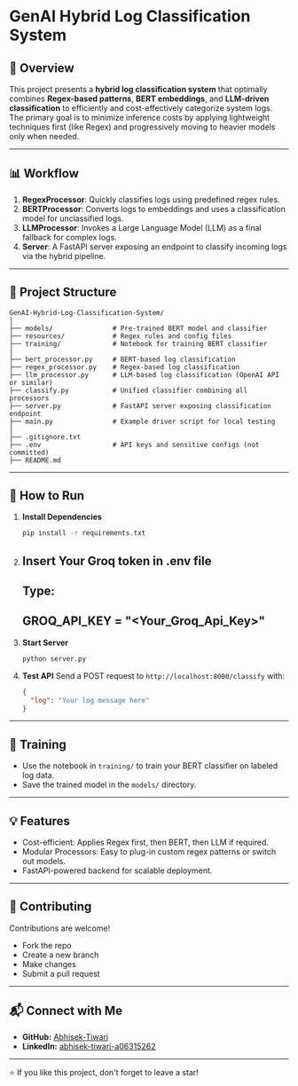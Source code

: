 
# GenAI Hybrid Log Classification System

## 📌 Overview

This project presents a **hybrid log classification system** that optimally combines **Regex-based patterns**, **BERT embeddings**, and **LLM-driven classification** to efficiently and cost-effectively categorize system logs. The primary goal is to minimize inference costs by applying lightweight techniques first (like Regex) and progressively moving to heavier models only when needed.

---

## 📊 Workflow

1. **RegexProcessor**: Quickly classifies logs using predefined regex rules.
2. **BERTProcessor**: Converts logs to embeddings and uses a classification model for unclassified logs.
3. **LLMProcessor**: Invokes a Large Language Model (LLM) as a final fallback for complex logs.
4. **Server**: A FastAPI server exposing an endpoint to classify incoming logs via the hybrid pipeline.

---

## 📁 Project Structure

```
GenAI-Hybrid-Log-Classification-System/
│
├── models/               # Pre-trained BERT model and classifier
├── resources/            # Regex rules and config files
├── training/             # Notebook for training BERT classifier
│
├── bert_processor.py     # BERT-based log classification
├── regex_processor.py    # Regex-based log classification
├── llm_processor.py      # LLM-based log classification (OpenAI API or similar)
├── classify.py           # Unified classifier combining all processors
├── server.py             # FastAPI server exposing classification endpoint
├── main.py               # Example driver script for local testing
│
├── .gitignore.txt
├── .env                  # API keys and sensitive configs (not committed)
├── README.md
```

---

## 🚀 How to Run

1. **Install Dependencies**
   ```bash
   pip install -r requirements.txt
   ```
   
2. **Insert Your Groq token in .env file**
   ---
   Type:
   ---
   GROQ_API_KEY = "<Your_Groq_Api_Key>"
   ---

4. **Start Server**
   ```bash
   python server.py
   ```

5. **Test API**
   Send a POST request to `http://localhost:8000/classify` with:
   ```json
   {
     "log": "Your log message here"
   }
   ```

---

## 📖 Training

- Use the notebook in `training/` to train your BERT classifier on labeled log data.
- Save the trained model in the `models/` directory.

---

## 💡 Features

- Cost-efficient: Applies Regex first, then BERT, then LLM if required.
- Modular Processors: Easy to plug-in custom regex patterns or switch out models.
- FastAPI-powered backend for scalable deployment.

---

## 🤝 Contributing

Contributions are welcome!  
- Fork the repo  
- Create a new branch  
- Make changes  
- Submit a pull request  

---

## 📬 Connect with Me

- **GitHub:** [Abhisek-Tiwari](https://github.com/Abhisek-Tiwari)
- **LinkedIn:** [abhisek-tiwari-a06315262](https://www.linkedin.com/in/abhisek-tiwari-a06315262/)

---

⭐️ If you like this project, don't forget to leave a star!
